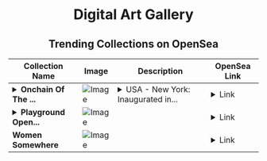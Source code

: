 <div align="center">

# Digital Art Gallery

## Trending Collections on OpenSea

| Collection Name                       | Image                                                                                     | Description                       | OpenSea Link                                                                                          |
|---------------------------------------|-------------------------------------------------------------------------------------------|-----------------------------------|--------------------------------------------------------------------------------------------------------|
| **<details><summary>Onchain Of The ...</summary>Onchain Of The World #The Statue of Liberty</details>** | ![Image](https://i.seadn.io/s/raw/files/ee16c28d4c22e8d7dc7d0f8324b88ec5.jpg?w=500&auto=format?w=200&auto=format) | <details><summary>USA - New York: Inaugurated in...</summary>USA - New York: Inaugurated in 1886, it is a symbol of New York City and the entire United States of America, one of the most important and well-known monuments in the world. It depicts a personification of Liberty, draped in a long robe, in the act of proudly raising a torch to the sky, while with her other hand she holds a tablet bearing the date of the Declaration of Independence of the United States of America (July 4, 1776).</details> | <details><summary>Link</summary>[Onchain Of The World #The Statue of Liberty](https://opensea.io/collection/onchain-of-the-world-the-statue-of-liberty)</details> |
| **<details><summary>Playground Open...</summary>Playground Open Ticketing Ecosystem Event 10486</details>** | ![Image](https://i.seadn.io/s/raw/files/ad4b567b5e819f5eb9dc8588aeb6896f.png?w=500&auto=format?w=200&auto=format) |  | <details><summary>Link</summary>[Playground Open Ticketing Ecosystem Event 10486](https://opensea.io/collection/playground-open-ticketing-ecosystem-event-10486)</details> |
| **Women Somewhere** | ![Image](https://i.seadn.io/s/raw/files/9c7d6572da13d8b4d3ff9fbb83d0476b.png?w=500&auto=format?w=200&auto=format) |  | <details><summary>Link</summary>[Women Somewhere](https://opensea.io/collection/womensomewhere)</details> |

</div>